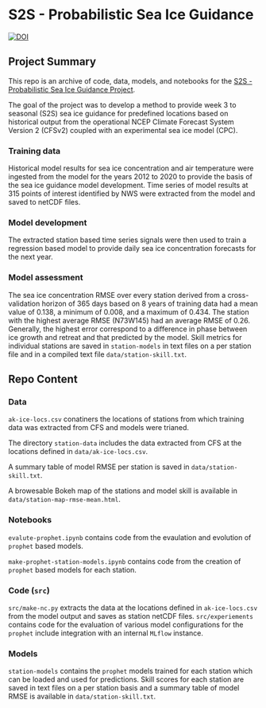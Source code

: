 # S2S - Probabilistic Sea Ice Guidance

[![DOI](https://zenodo.org/badge/446922170.svg)](https://zenodo.org/badge/latestdoi/446922170)

## Project Summary

This repo is an archive of code, data, models, and notebooks for the [S2S - Probabilistic Sea Ice Guidance Project](https://s2s.srv.axds.co).

The goal of the project was to develop a method to provide week 3 to seasonal (S2S) sea ice guidance for predefined locations based on historical output from the operational NCEP Climate Forecast System Version 2 (CFSv2) coupled with an experimental sea ice model (CPC).

### Training data

Historical model results for sea ice concentration and air temperature were ingested from the model for the years 2012 to 2020 to provide the basis of the sea ice guidance model development. Time series of model results at 315 points of interest identified by NWS were extracted from the model and saved to netCDF files.

### Model development

The extracted station based time series signals were then used to train a regression based model to provide daily sea ice concentration forecasts for the next year.

### Model assessment

The sea ice concentration RMSE over every station derived from a cross-validation horizon of 365 days based on 8 years of training data had a mean value of 0.138, a minimum of 0.008, and a maximum of 0.434. The station with the highest average RMSE (N73W145) had an average RMSE of 0.26. Generally, the highest error correspond to a difference in phase between ice growth and retreat and that predicted by the model.  Skill metrics for individual stations are saved in `station-models` in text files on a per station file and in a compiled text file `data/station-skill.txt`.

## Repo Content

### Data 

`ak-ice-locs.csv` conatiners the locations of stations from which training data was extracted from CFS and models were trianed.

The directory `station-data` includes the data extracted from CFS at the locations defined in `data/ak-ice-locs.csv`.

A summary table of model RMSE per station is saved in `data/station-skill.txt`.

A browesable Bokeh map of the stations and model skill is available in `data/station-map-rmse-mean.html`.

### Notebooks

`evalute-prophet.ipynb` contains code from the evaulation and evolution of `prophet` based models.

`make-prophet-station-models.ipynb` contains code from the creation of `prophet` based models for each station.

### Code (`src`)

`src/make-nc.py` extracts the data at the locations defined in `ak-ice-locs.csv` from the model output and saves as station netCDF files.
`src/experiements` contains code for the evaluation of various model configurations for the `prophet` include integration with an internal `MLflow` instance.

### Models

`station-models` contains the `prophet` models trained for each station which can be loaded and used for predictions.  Skill scores for each station are saved in text files on a per station basis and a summary table of model RMSE is available in `data/station-skill.txt`.
